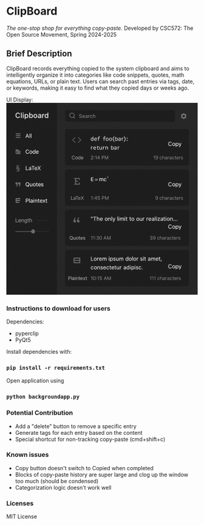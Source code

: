 # ClipBoard
*The one-stop shop for everything copy-paste.*
Developed by CSC572: The Open Source Movement, Spring 2024-2025

## Brief Description
ClipBoard records everything copied to the system clipboard and aims to intelligently organize it into categories like code snippets, quotes, math equations, URLs, or plain text. Users can search past entries via tags, date, or keywords, making it easy to find what they copied days or weeks ago.

UI Display:
![Example](UI%20Idea.png)

### Instructions to download for users
Dependencies:
- pyperclip
- PyQt5

Install dependencies with:

###  ```pip install -r requirements.txt```

Open application using

### ```python backgroundapp.py```

### Potential Contribution
- Add a "delete" button to remove a specific entry
- Generate tags for each entry based on the content
- Special shortcut for non-tracking copy-paste (cmd+shift+c)

### Known issues

- Copy button doesn't switch to Copied when completed
- Blocks of copy-paste history are super large and clog up the window too much (should be condensed)
- Categorization logic doesn't work well

### Licenses        

MIT License
